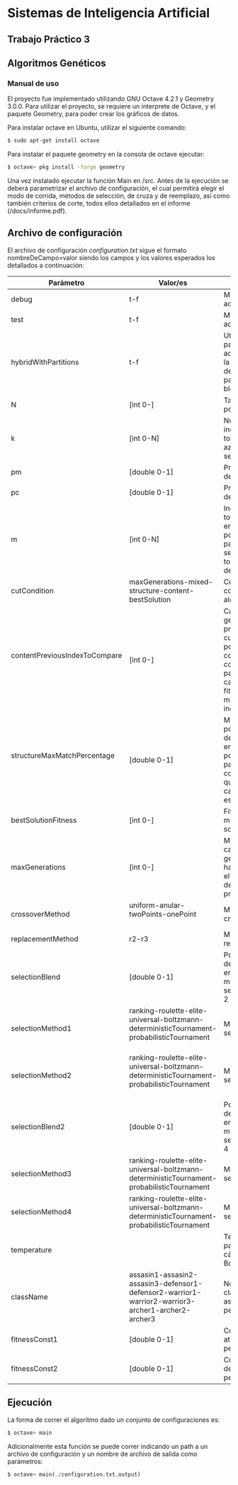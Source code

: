 
# Sistemas de Inteligencia Artificial 
## Trabajo Práctico 3 
## Algoritmos Genéticos 
               
### Manual de uso 

El proyecto fue implementado utilizando GNU Octave 4.2.1 y Geometry 3.0.0.  Para utilizar el proyecto, se requiere
un interprete de Octave, y el paquete Geometry, para poder crear los gráficos de datos.

Para instalar octave en Ubuntu, utilizar el siguiente comando:
```bash
$ sudo apt-get install octave
```

Para instalar el paquete geometry en la consola de octave ejecutar:
```bash
$ octave> pkg install -forge geometry
```
Una vez instalado ejecutar la función Main en /src. Antes de la ejecución se deberá parametrizar el archivo de configuración, el cual permitirá elegir el modo de corrida, métodos de selección, de cruza y de reemplazo, así como también criterios de corte, todos ellos detallados en el informe (/docs/informe.pdf).

## Archivo de configuración

El archivo de configuración _configuration.txt_ sigue el formato nombreDeCampo=valor siendo los campos y los valores esperados los detallados a continuación: 

Parámetro | Valor/es | Uso
------------ | ------------- | -------------
debug       | t-f               | Modo debug activado
test        | t-f              | Modo test activado
hybridWithPartitions       | t-f               | Utilización de particiones activado en la elección de población para el blending
N       | [int 0-]              | Tamaño de la población
k       | [int 0-N]              | Número de individuos tomados al azar para la selecciñon
pm       | [double 0-1]               |Probabilidad de mutación
pc       | [double 0-1]               |Probabilidad de cruza
m       | [int 0-N]               | Individuos a tomar al azar en la población para selección por torneos determístoca
cutCondition       | maxGenerations-mixed-structure-content-bestSolution              | Condición de corte del algoritmo
contentPreviousIndexToCompare       | [int 0-]              | Cantidad de generaciones previas con cuya población se comparará con la actual para ver el cambio en el fitness del máximo individo 
structureMaxMatchPercentage       | [double 0-1]              | Máximo porcentaje de match entre dos poblaciones para considerar que no hubo cambio estructural
bestSolutionFitness       | [int 0-]              | Fitness de la mejor solución
maxGenerations       | [int 0-]               | Máxima cantidad de generaciones hasta la que el algoritmo debe procesar
crossoverMethod       | uniform-anular-twoPoints-onePoint              | Método de cruza
replacementMethod       |r2-r3              | Método de reemplazo
selectionBlend       | [double 0-1]               | Porcentaje de mezcla entre el método de selección 1 y 2
selectionMethod1       | ranking-roulette-elite-universal-boltzmann-deterministicTournament-probabilisticTournament              | Método de selección
selectionMethod2       | ranking-roulette-elite-universal-boltzmann-deterministicTournament-probabilisticTournament               | Método de selección
selectionBlend2       |[double 0-1]                | Porcentaje de mezcla entre el método de selección 3 y 4
selectionMethod3       | ranking-roulette-elite-universal-boltzmann-deterministicTournament-probabilisticTournament               | Método de selección
selectionMethod4       | ranking-roulette-elite-universal-boltzmann-deterministicTournament-probabilisticTournament               | Método de selección
temperature       |               | Temperatura para el cálculo de Boltzmann
className       | assasin1-assasin2-assasin3-defensor1-defensor2-warrior1-warrior2-warrior3-archer1-archer2-archer3                | Nombre de clase asociado al personaje
fitnessConst1       | [double 0-1]               | Constante de ataque del personaje
fitnessConst2       |[double 0-1]               | Constante de defensa del personaje

## Ejecución

La forma de correr el algoritmo dado un conjunto de configuraciones es: 

```octave
$ octave> main
```

Adicionalmente esta función se puede correr indicando un path a un archivo de configuración y un nombre de archivo de salida como parámetros:


```octave
$ octave> main(./configuration.txt,output)
```
